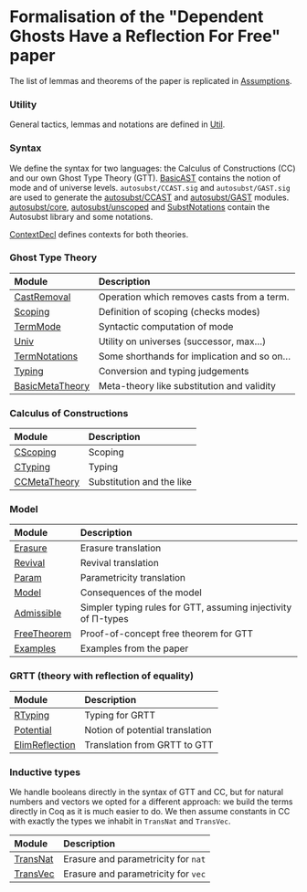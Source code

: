 Formalisation of the "Dependent Ghosts Have a Reflection For Free" paper
========================================================================

The list of lemmas and theorems of the paper is replicated in
[Assumptions](coqdoc/GhostTT.Assumptions.html).

### Utility

General tactics, lemmas and notations are defined in
[Util](coqdoc/GhostTT.Util.html).

### Syntax

We define the syntax for two languages: the Calculus of Constructions (CC)
and our own Ghost Type Theory (GTT). [BasicAST] contains the notion of mode
and of universe levels. `autosubst/CCAST.sig` and `autosubst/GAST.sig` are used
to generate the [autosubst/CCAST] and [autosubst/GAST] modules.
[autosubst/core], [autosubst/unscoped] and [SubstNotations] contain the
Autosubst library and some notations.

[ContextDecl] defines contexts for both theories.

[BasicAST]: coqdoc/GhostTT.BasicAST.html
[autosubst/CCAST]: coqdoc/GhostTT.autosubst.CCAST.html
[autosubst/GAST]: coqdoc/GhostTT.autosubst.GAST.html
[autosubst/core]: coqdoc/GhostTT.autosubst.core.html
[autosubst/unscoped]: coqdoc/GhostTT.autosubst.unscoped.html
[SubstNotations]: coqdoc/GhostTT.SubstNotations.html
[ContextDecl]: coqdoc/GhostTT.ContextDecl.html

### Ghost Type Theory

| Module            | Description                                |
| :---------------- | :----------------------------------------- |
| [CastRemoval]     | Operation which removes casts from a term. |
| [Scoping]         | Definition of scoping (checks modes)       |
| [TermMode]        | Syntactic computation of mode              |
| [Univ]            | Utility on universes (successor, max…)     |
| [TermNotations]   | Some shorthands for implication and so on… |
| [Typing]          | Conversion and typing judgements           |
| [BasicMetaTheory] | Meta-theory like substitution and validity |

[CastRemoval]: coqdoc/GhostTT.CastRemoval.html
[Scoping]: coqdoc/GhostTT.Scoping.html
[TermMode]: coqdoc/GhostTT.TermMode.html
[Univ]: coqdoc/GhostTT.Univ.html
[TermNotations]: coqdoc/GhostTT.TermNotations.html
[Typing]: coqdoc/GhostTT.Typing.html
[BasicMetaTheory]: coqdoc/GhostTT.BasicMetaTheory.html

### Calculus of Constructions

| Module         | Description               |
| :------------- | :------------------------ |
| [CScoping]     | Scoping                   |
| [CTyping]      | Typing                    |
| [CCMetaTheory] | Substitution and the like |

[CScoping]: coqdoc/GhostTT.CScoping.html
[CTyping]: coqdoc/GhostTT.CTyping.html
[CCMetaTheory]: coqdoc/GhostTT.CCMetaTheory.html

### Model

| Module        | Description                                                   |
| :------------ | :------------------------------------------------------------ |
| [Erasure]     | Erasure translation                                           |
| [Revival]     | Revival translation                                           |
| [Param]       | Parametricity translation                                     |
| [Model]       | Consequences of the model                                     |
| [Admissible]  | Simpler typing rules for GTT, assuming injectivity of Π-types |
| [FreeTheorem] | Proof-of-concept free theorem for GTT                         |
| [Examples]    | Examples from the paper                                       |

[Erasure]: coqdoc/GhostTT.Erasure.html
[Revival]: coqdoc/GhostTT.Revival.html
[Param]: coqdoc/GhostTT.Param.html
[Model]: coqdoc/GhostTT.Model.html
[Admissible]: coqdoc/GhostTT.Admissible.html
[FreeTheorem]: coqdoc/GhostTT.FreeTheorem.html
[Examples]: coqdoc/GhostTT.Examples.html

### GRTT (theory with reflection of equality)

| Module           | Description                     |
| :--------------- | :------------------------------ |
| [RTyping]        | Typing for GRTT                 |
| [Potential]      | Notion of potential translation |
| [ElimReflection] | Translation from GRTT to GTT    |

[RTyping]: coqdoc/GhostTT.RTyping.html
[Potential]: coqdoc/GhostTT.Potential.html
[ElimReflection]: coqdoc/GhostTT.ElimReflection.html

### Inductive types

We handle booleans directly in the syntax of GTT and CC, but for natural numbers
and vectors we opted for a different approach: we build the terms directly in
Coq as it is much easier to do. We then assume constants in CC with
exactly the types we inhabit in `TransNat` and `TransVec`.

| Module           | Description                         |
| :--------------- | :---------------------------------- |
| [TransNat]       | Erasure and parametricity for `nat` |
| [TransVec]       | Erasure and parametricity for `vec` |

[TransNat]: coqdoc/GhostTT.TransNat.html
[TransVec]: coqdoc/GhostTT.TransVec.html
